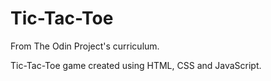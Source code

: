 # Tic-Tac-Toe

From The Odin Project's curriculum.

Tic-Tac-Toe game created using HTML, CSS and JavaScript.
